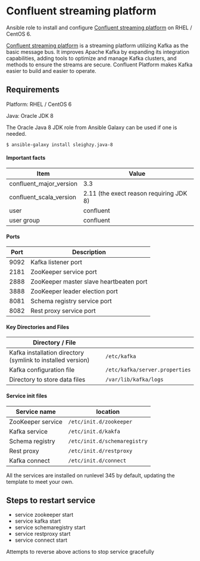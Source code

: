 # Confluent streaming platform

Ansible role to install and configure [Confluent streaming platform][1] on RHEL / CentOS 6.

[Confluent streaming platform][1] is a streaming platform utilizing Kafka as the basic message bus. It improves Apache Kafka by expanding its integration capabilities, adding tools to optimize and manage Kafka clusters, and methods to ensure the streams are secure. Confluent Platform makes Kafka easier to build and easier to operate. 

## Requirements

Platform: RHEL / CentOS 6

Java: Oracle JDK 8

The Oracle Java 8 JDK role from Ansible Galaxy can be used if one is needed.

`$ ansible-galaxy install sleighzy.java-8`

#### Important facts

| Item | Value |
|------|-------------|
| confluent_major_version | 3.3 |
| confluent_scala_version | 2.11 (the exect reason requiring JDK 8) |
| user | confluent |
| user group | confluent | 

#### Ports

| Port | Description |
|------|-------------|
| 9092 | Kafka listener port |
| 2181 | ZooKeeper service port |
| 2888 | ZooKeeper master slave heartbeaten port |
| 3888 | ZooKeeper leader election port | 
| 8081 | Schema registry service port | 
| 8082 | Rest proxy service port |


#### Key Directories and Files

| Directory / File | |
|-----|----|
| Kafka installation directory (symlink to installed version) | `/etc/kafka` |
| Kafka configuration file | `/etc/kafka/server.properties` |
| Directory to store data files | `/var/lib/kafka/logs` |

#### Service init files

| Service name | location |
|--------------|----------|
| ZooKeeper service | `/etc/init.d/zookeeper` |
| Kafka service | `/etc/init.d/kakfa` |
| Schema registry | `/etc/init.d/schemaregistry` | 
| Rest proxy | `/etc/init.d/restproxy` |
| Kafka connect | `/etc/init.d/connect` |

All the services are installed on runlevel 345 by default, updating the template to meet your own.

## Steps to restart service
* service zookeeper start
* service kafka start
* service schemaregistry start
* service restproxy start
* service connect start

Attempts to reverse above actions to stop service gracefully

[1]: https://www.confluent.io/
